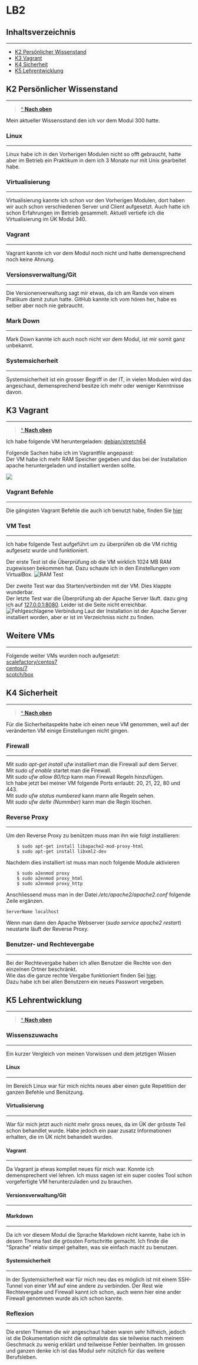 # LB2




## Inhaltsverzeichnis
***

- [K2 Persönlicher Wissenstand](#K2-Persönlicher-Wissenstand)
- [K3 Vagrant](#K3-Vagrant)
- [K4 Sicherheit](#K4-Sicherheit)
- [K5 Lehrentwicklung](K5-Lehrentwicklung)


## K2 Persönlicher Wissenstand
***

> [^ **Nach oben**](#Inhaltsverzeichnis)

Mein aktueller Wissensstand den ich vor dem Modul 300 hatte.

### Linux
***

Linux habe ich in den Vorherigen Modulen nicht so offt gebraucht, hatte aber im Betrieb ein Praktikum in dem ich 3 Monate nur mit Unix gearbeitet habe.


### Virtualisierung
***

Virtualisierung kannte ich schon vor den Vorherigen Modulen, dort haben wir auch schon verschiedenen Server und Client aufgesetzt. Auch hatte ich schon Erfahrungen im Betrieb gesammelt. Aktuell vertiefe ich die Virtualisierung im ÜK Modul 340.

### Vagrant
***

Vagrant kannte ich vor dem Modul noch nicht und hatte demensprechend noch keine Ahnung.

### Versionsverwaltung/Git
***

Die Versionenverwaltung sagt mir etwas, da ich am Rande von einem Pratikum damit zutun hatte. GitHub kannte ich vom hören her, habe es selber aber noch nie gebraucht.

### Mark Down
***
Mark Down kannte ich auch noch nicht vor dem Modul, ist mir somit ganz unbekannt.


### Systemsicherheit 
***

Systemsicherheit ist ein grosser Begriff in der IT, in vielen Modulen wird das angeschaut, demensprechend besitze ich mehr oder weniger Kenntnisse davon.


## K3 Vagrant
***

> [^ **Nach oben**](#Inhaltsverzeichnis)

Ich habe folgende VM heruntergeladen: [debian/stretch64](https://app.vagrantup.com/debian/boxes/stretch64)  

Folgende Sachen habe ich im Vagrantfile angepasst:   
Der VM habe ich mehr RAM Speicher gegeben und das bei der Installation apache heruntergeladen und installiert werden sollte.

![](images/Konfiguration.jpg)

### Vagrant Befehle
***

Die gängisten Vagrant Befehle die auch ich benutzt habe, finden Sie [hier](../Tipps/README.md)

### VM Test
***

Ich habe folgende Test aufgeführt um zu überprüfen ob die VM richtig aufgesetz wurde und funktioniert. 

Der erste Test ist die Überprüfung ob die VM wirklich  1024 MB RAM zugewissen bekommen hat. Dazu schaute ich in den Einstellungen vom VirtualBox.
![](..images/RAM_Test.jpg "RAM Test")

Der zweite Test war das Starten/verbinden mit der VM. Dies klappte wunderbar.   
Der letzte Test war die Überprüfung ab der Apache Server läuft. dazu ging ich auf [127.0.0.1:8080](127.0.0.1:8080). Leider ist die Seite nicht erreichbar. ![](../images/Verbindung.jpg "Fehlgeschlagene Verbindung") Laut der Installation ist der Apache Server installiert worden, aber er ist im Verzeichniss nicht zu finden.

## Weitere VMs
***
Folgende weiter VMs wurden noch aufgesetzt:   
[scalefactory/centos7](https://app.vagrantup.com/scalefactory/boxes/centos7)   
[centos/7](https://app.vagrantup.com/centos/boxes/7)   
[scotch/box](https://app.vagrantup.com/scotch/boxes/box)

## K4 Sicherheit
***

> [^ **Nach oben**](#Inhaltsverzeichnis)

Für die Sicherheitaspekte habe ich einen neue VM genommen, weil auf der veränderten VM einige Einstellungen nicht gingen.

### Firewall
***

Mit _sudo apt-get install ufw_ installiert man die Firewall auf dem Server.   
Mit _sudo uf enable_ startet man die Firewall.   
Mit _sudo ufw allow 80/tcp_ kann man Firewall Regeln hinzufügen.   
Ich habe jetzt bei meiner VM folgende Ports errlaubt: 20, 21, 22, 80 und 443.   
Mit _sudo ufw status numbered_ kann mann alle Regeln sehen.   
Mit _sudo ufw delte (Nummber)_ kann man die Regln löschen.

### Reverse Proxy
***

Um den Reverse Proxy zu benützen muss man ihn wie folgt installieren:   
```
    $ sudo apt-get install libapache2-mod-proxy-html
    $ sudo apt-get install libxml2-dev
```
Nachdem dies installiert ist muss man noch folgende Module aktivieren
```
    $ sudo a2enmod proxy
    $ sudo a2enmod proxy_html
    $ sudo a2enmod proxy_http
```
Anschliessend muss man in der Datei _/etc/apache2/apache2.conf_ folgende Zeile ergänzen.
```
ServerName localhost 
```

Wenn man dann den Apache Webserver (_sudo service apache2 restart_) neustarte läuft der Reverse Proxy.

### Benutzer- und Rechtevergabe
***

Bei der Rechtevergabe haben ich allen Benutzer die Rechte von den einzelnen Ortner beschränkt.   
Wie das die ganze rechte Vergabe funktioniert finden Sei [hier]().   
Dazu habe ich bei allen Benutzern ein neues Passwort vergeben.


## K5 Lehrentwicklung
***

> [^ **Nach oben**](#Inhaltsverzeichnis)

### Wissenszuwachs
***
Ein kurzer Vergleich von meinen Vorwissen und dem jetztigen Wissen

#### Linux
***

Im Bereich Linux war für mich nichts neues aber einen gute Repetition der ganzen Befehle und Benützung.

#### Virtualisierung
***

War für mich jetzt auch nicht mehr gross neues, da im ÜK der grösste Teil schon behandlet wurde. Habe jedoch ein paar zusatz Informationen erhalten, die im ÜK nicht behandelt wurden.

#### Vagrant
***

Da Vagrant ja etwas kompllet neues für mich war. Konnte ich demensprechent viel lehren. Ich muss sagen ist ein super cooles Tool schon vorgefertigte VM herunterzuladen und zu brauchen.

#### Versionsverwaltung/Git
****

#### Markdown
****

Da ich vor diesem Modul die Sprache Markdown nicht kannte, habe ich in desem Thema fast die grössten Fortschritte gemacht. Ich finde die "Sprache" relativ simpel gehalten, was sie einfach macht zu benutzen.

#### Systemsicherheit
****

In der Systemsicherheit war für mich neu das es möglich ist mit einem SSH-Tunnel von einer VM auf eine andere zu verbinden. Der Rest wie Rechtevergabe und Firewall kannt ich schon, auch wenn hier eine ander Firewall genommen wurde als ich schon kannte. 

### Reflexion
***
Die ersten Themen die wir angeschaut haben waren sehr hilfreich, jedoch ist die Dokumentation nicht die optimalste das sie teilweise nach meinem Geschmack zu wenig erklärt und teilweisse Fehler beinhalten. Im grossen und ganzen denke ich ist das Modul sehr nützlich für das weitere Berufsleben.
